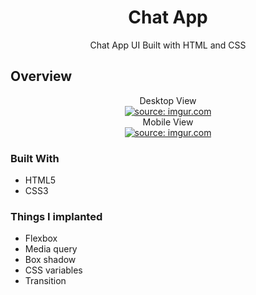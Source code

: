 <!-- Please update value in the {}  -->

<h1 align="center">Chat App</h1>

<div align="center">
   Chat App UI Built with HTML and CSS
</div>



<!-- OVERVIEW -->

## Overview

<div style="text-align: center">
Desktop View <br>
<a href="https://imgur.com/PKJzkLQ"><img src="https://i.imgur.com/PKJzkLQ.jpg" title="source: imgur.com" /></a>
</div>

<div style="text-align: center">
Mobile View <br>
<a href="https://imgur.com/4Eccmb3"><img src="https://i.imgur.com/4Eccmb3.jpg" title="source: imgur.com" /></a>
</div>



### Built With

- HTML5
- CSS3

### Things I implanted 

- Flexbox
- Media query
- Box shadow
- CSS variables
- Transition  

